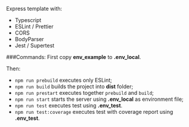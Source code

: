 Express template with:
- Typescript
- ESLint / Prettier
- CORS
- BodyParser
- Jest / Supertest

###Commands:
First copy **env_example** to **.env_local**.

Then:
- `npm run prebuild` executes only ESLint;
- `npm run build` builds the project into **dist** folder;
- `npm run prestart` executes together `prebuild` and `build`;
- `npm run start` starts the server using **.env_local** as environment file;
- `npm run test` executes test using **.env_test**.
- `npm run test:coverage` executes test with coverage report using **.env_test**.

